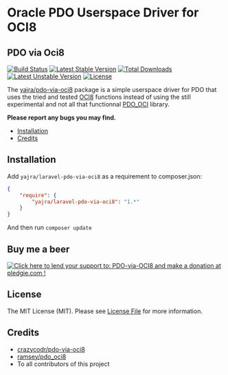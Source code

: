 # Oracle PDO Userspace Driver for OCI8

## PDO via Oci8

[![Build Status](https://img.shields.io/travis/yajra/pdo-via-oci8.svg)](https://travis-ci.org/yajra/pdo-via-oci8)
[![Latest Stable Version](https://poser.pugx.org/yajra/laravel-pdo-via-oci8/v/stable)](https://packagist.org/packages/yajra/laravel-pdo-via-oci8)
[![Total Downloads](https://poser.pugx.org/yajra/laravel-pdo-via-oci8/downloads)](https://packagist.org/packages/yajra/laravel-pdo-via-oci8)
[![Latest Unstable Version](https://poser.pugx.org/yajra/laravel-pdo-via-oci8/v/unstable)](https://packagist.org/packages/yajra/laravel-pdo-via-oci8)
[![License](https://img.shields.io/badge/license-MIT-blue.svg)](LICENSE.md)


The [yajra/pdo-via-oci8](https://github.com/yajra/pdo-via-oci8) package is a simple userspace driver for PDO that uses the tried and
tested [OCI8](http://php.net/oci8) functions instead of using the still experimental and not all that functionnal
[PDO_OCI](http://www.php.net/manual/en/ref.pdo-oci.php) library.

**Please report any bugs you may find.**

- [Installation](#installation)
- [Credits](#credits)

## Installation

Add `yajra/laravel-pdo-via-oci8` as a requirement to composer.json:

```json
{
    "require": {
        "yajra/laravel-pdo-via-oci8": "1.*"
    }
}
```
And then run `composer update`

## Buy me a beer
<a href='https://pledgie.com/campaigns/29542'><img alt='Click here to lend your support to: PDO-via-OCI8 and make a donation at pledgie.com !' src='https://pledgie.com/campaigns/29542.png?skin_name=chrome' border='0' ></a>

## License

The MIT License (MIT). Please see [License File](LICENSE.md) for more information.

## Credits

- [crazycodr/pdo-via-oci8](https://github.com/crazycodr/pdo-via-oci8)
- [ramsey/pdo_oci8](https://github.com/ramsey/pdo_oci8)
- To all contributors of this project
